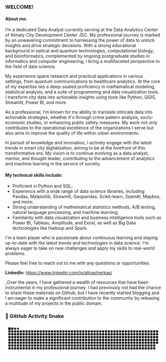 ### WELCOME!

#### About me: 
I’m a dedicated Data Analyst currently serving at the Data Analytics Center of Almaty City Development Center JSC. My professional journey is marked by an unwavering commitment to harnessing the power of data to unlock insights and drive strategic decisions. With a strong educational background in optical and quantum technologies, computational biology, and bioinformatics, complemented by ongoing postgraduate studies in informatics and computer engineering, I bring a multifaceted perspective to the field of data science.

My experience spans research and practical applications in various settings, from quantum communications to healthcare analytics. At the core of my expertise lies a deep-seated proficiency in mathematical modeling, statistical analysis, and a suite of programming and data visualization tools. I transform city data into actionable insights using tools like Python, QGIS, Streamlit, Power BI, and more.

As a professional, I’m known for my ability to translate intricate data into actionable strategies, whether it's through crime pattern analysis, socio-economic studies, or enhancing public safety measures. My work not only contributes to the operational excellence of the organizations I serve but also aims to improve the quality of life within urban environments.

In pursuit of knowledge and innovation, I actively engage with the latest trends in smart city digitalization, aiming to be at the forefront of this transformative era. My vision is to continue evolving as a data analyst, mentor, and thought leader, contributing to the advancement of analytics and machine learning in the service of society.

#### My technical skills include:
- Proficient in Python and SQL;
- Experience with a wide range of data science libraries, including Pandas, Matplotlib, Streamlit, Geopandas, Scikit-learn, OpenAI, Mapbox, and more;
- Strong understanding of mathematical statistics methods, A/B testing, natural language processing, and machine learning;
- Familiarity with data visualization and business intelligence tools such as Power BI, Tableau, Amplitude, and Excel, as well as Big Data technologies like Hadoop and Spark.

I'm a team player who is passionate about continuous learning and staying up-to-date with the latest trends and technologies in data science. I'm always eager to take on new challenges and apply my skills to real-world problems.

Please feel free to reach out to me with any questions or opportunities.


**LinkedIn:** https://www.linkedin.com/in/alinacherkas/


_Over the years, I have gathered a wealth of resources that have been instrumental in my professional journey. I had previously not had the chance to share these materials on Github, but I have recently started blogging and I am eager to make a significant contribution to the community by releasing a multitude of my projects in the public domain. 




### 🐍 GitHub Activity Snake  

![snake gif](https://github.com/alinachrks/alinachrks/blob/output/github-snake-dark.svg)

